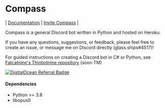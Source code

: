 # Compass

| [Documentation](https://glass-ships.gitlab.io/compass-bot) | [Invite Compass](https://discord.com/oauth2/authorize?client_id=932737557836468297&scope=bot&permissions=8&scope=applications.commands%20bot) |

Compass is a general Discord bot written in Python and hosted on Heroku. 

If you have any questions, suggestions, or feedback, please feel free to create an issue, or message me on Discord directly (glass.ships#4517)!

For guided instructions on creating a Discord bot in C# or Python, see [Fatcatnine's Thinbotnine repository](https://gitlab.com/fatcatnine/thinbotnine) (soon TM)

[![DigitalOcean Referral Badge](https://web-platforms.sfo2.cdn.digitaloceanspaces.com/WWW/Badge%201.svg)](https://www.digitalocean.com/?refcode=2c48df5114ee&utm_campaign=Referral_Invite&utm_medium=Referral_Program&utm_source=badge)

#### Dependencies
- Python >= 3.8
- libopus0
